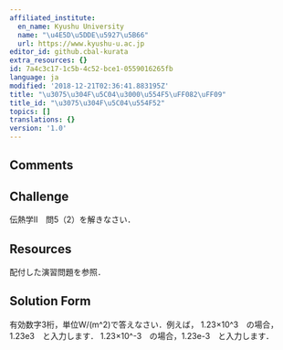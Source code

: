```yaml
---
affiliated_institute:
  en_name: Kyushu University
  name: "\u4E5D\u5DDE\u5927\u5B66"
  url: https://www.kyushu-u.ac.jp
editor_id: github.cbal-kurata
extra_resources: {}
id: 7a4c3c17-1c5b-4c52-bce1-0559016265fb
language: ja
modified: '2018-12-21T02:36:41.883195Z'
title: "\u3075\u304F\u5C04\u3000\u554F5\uFF082\uFF09"
title_id: "\u3075\u304F\u5C04\u554F52"
topics: []
translations: {}
version: '1.0'
---
```


## Comments



## Challenge
伝熱学II　問5（2）を解きなさい．


## Resources
配付した演習問題を参照．


## Solution Form
有効数字3桁，単位W/(m^2)で答えなさい．例えば，
1.23×10^3　の場合，1.23e3　と入力します．
1.23×10^-3　の場合，1.23e-3　と入力します．



